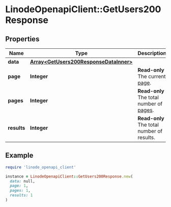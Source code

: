 # LinodeOpenapiClient::GetUsers200Response

## Properties

| Name | Type | Description | Notes |
| ---- | ---- | ----------- | ----- |
| **data** | [**Array&lt;GetUsers200ResponseDataInner&gt;**](GetUsers200ResponseDataInner.md) |  | [optional] |
| **page** | **Integer** | __Read-only__ The current [page](https://techdocs.akamai.com/linode-api/reference/pagination). | [optional][readonly] |
| **pages** | **Integer** | __Read-only__ The total number of [pages](https://techdocs.akamai.com/linode-api/reference/pagination). | [optional][readonly] |
| **results** | **Integer** | __Read-only__ The total number of results. | [optional][readonly] |

## Example

```ruby
require 'linode_openapi_client'

instance = LinodeOpenapiClient::GetUsers200Response.new(
  data: null,
  page: 1,
  pages: 1,
  results: 1
)
```

